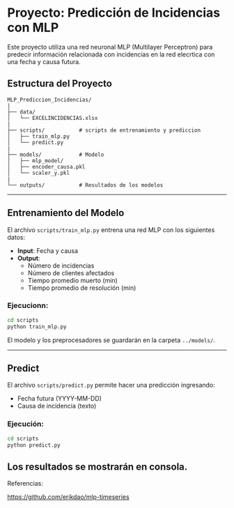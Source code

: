 # Proyecto: Predicción de Incidencias con MLP

Este proyecto utiliza una red neuronal MLP (Multilayer Perceptron) para predecir información relacionada con incidencias en la red elecrtica con una fecha y causa futura.

## Estructura del Proyecto
```
MLP_Prediccion_Incidencias/
|
├── data/              
│   └── EXCELINCIDENCIAS.xlsx
|
├── scripts/           # scripts de entrenamiento y prediccion
│   ├── train_mlp.py
│   └── predict.py
|
├── models/            # Modelo 
│   ├── mlp_model/     
│   ├── encoder_causa.pkl
│   └── scaler_y.pkl
|
└── outputs/           # Resultados de los modelos

```

---

## Entrenamiento del Modelo

El archivo `scripts/train_mlp.py` entrena una red MLP con los siguientes datos:
- **Input**: Fecha  y causa 
- **Output**:
  - Número de incidencias
  - Número de clientes afectados
  - Tiempo promedio muerto (min)
  - Tiempo promedio de resolución (min)

### Ejecucionn:
```bash
cd scripts
python train_mlp.py
```
El modelo y los preprocesadores se guardarán en la carpeta `../models/`.

---

## Predict

El archivo `scripts/predict.py` permite hacer una predicción ingresando:
- Fecha futura (YYYY-MM-DD)
- Causa de incidencia (texto)

### Ejecución:
```bash
cd scripts
python predict.py
```
Los resultados se mostrarán en consola.
---
Referencias:

https://github.com/erikdao/mlp-timeseries

